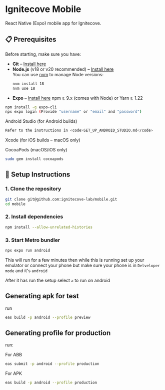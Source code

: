 # Ignitecove Mobile

React Native (Expo) mobile app for Ignitecove.

## 📋 Prerequisites

Before starting, make sure you have:

- **Git** – [Install here](https://git-scm.com/)
- **Node.js** (v18 or v20 recommended) – [Install here](https://nodejs.org/)  
  You can use [nvm](https://github.com/nvm-sh/nvm) to manage Node versions:
  ```bash
  nvm install 18
  nvm use 18
- **Expo** – [Install here](https://docs.expo.dev/)
npm ≥ 9.x (comes with Node) or Yarn ≥ 1.22


```bash
npm install -g expo-cli
npx expo login (Provide "username" or "email" and "password")
```
Android Studio (for Android builds)

```bash
Refer to the instructions in <code>SET_UP_ANDROID_STUDIO.md</code>
```

Xcode (for iOS builds – macOS only)

CocoaPods (macOS/iOS only)

```bash
sudo gem install cocoapods
```

## 🚀 Setup Instructions
### 1. Clone the repository
```bash
git clone git@github.com:ignitecove-lab/mobile.git
cd mobile
```

### 2. Install dependencies
```bash
npm install --allow-unrelated-histories
```
### 3. Start Metro bundler
```bash
npx expo run android
```
This will run for a few minutes then while this is running set up your emulator or connect your phone but make sure your phone is in <code>Delveloper mode</code> and it's <code>android</code>

After it has run the setup select <code>a</code> to run on android


## Generating apk for test

run
```bash
eas build -p android --profile preview
```

## Generating profile for production

run:

For ABB
```bash
eas submit -p android --profile production
```

For APK
```bash
eas build -p android --profile production
```